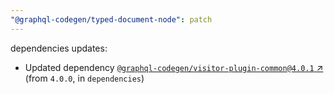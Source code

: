 ```yaml
---
"@graphql-codegen/typed-document-node": patch
---
```

dependencies updates:
  - Updated dependency [`@graphql-codegen/visitor-plugin-common@4.0.1` ↗︎](https://www.npmjs.com/package/@graphql-codegen/visitor-plugin-common/v/4.0.1) (from `4.0.0`, in `dependencies`)
